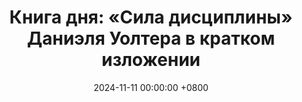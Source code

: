 ---
title: "Книга дня: «Сила дисциплины» Даниэля Уолтера в кратком изложении"
description: >-
  💪 «Сила дисциплины» — вдохновляющая книга Даниэля Уолтера о том, как развить самоконтроль и использовать его для достижения личных и профессиональных целей. Автор раскрывает практические методы формирования устойчивых привычек и преодоления прокрастинации. Освойте самодисциплину с книгой "Сила дисциплины" Даниэля Уолтера! Советы для продуктивности и достижения целей.
date: 2024-11-11 00:00:00 +0800
categories: [Мышление, Конспекты-книг]
tags:
  [
    сила-дисциплины,
    даниэль-уолтер,
    самодисциплина,
    саморазвитие,
    постановка-целей,
    управление-временем,
    мотивация,
    сила-воли,
    самоконтроль,
    привычки,
    успех,
    продуктивность,
    преодоление-трудностей,
    ментальная-сила,
    вдохновение
  ]
image: 
alt: Обложка книги Сила дисциплины Даниэля Уолтера
fallback:
  - 
  - 
---